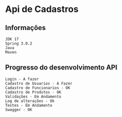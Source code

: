# Api de Cadastros
## Informações
    JDK 17
    Spring 3.0.2
    Java
    Maven

## Progresso do desenvolvimento API
    Login - A fazer
    Cadastro de Usuarios - A Fazer
    Cadastro de Funcionarios - OK 
    Cadastro de Produtos - OK
    Validações - Em Andamento
    Log de alterações - Ok
    Testes - Em Andamento
    Swagger - OK